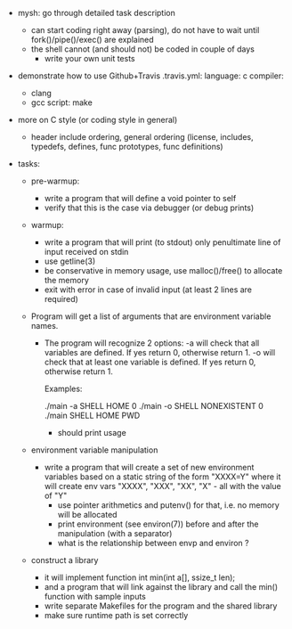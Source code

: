 - mysh: go through detailed task description
  - can start coding right away (parsing), do not have to wait until fork()/pipe()/exec() are explained
  - the shell cannot (and should not) be coded in couple of days
    - write your own unit tests
    
- demonstrate how to use Github+Travis
  .travis.yml:
  language: c
  compiler:
  - clang
  - gcc
  script: make
  
- more on C style (or coding style in general)
  - header include ordering, general ordering (license, includes, typedefs, defines, func prototypes, func definitions)

- tasks:
  - pre-warmup:
    - write a program that will define a void pointer to self
    - verify that this is the case via debugger (or debug prints)
    
  - warmup:
    - write a program that will print (to stdout) only penultimate line of input received on stdin
    - use getline(3)
    - be conservative in memory usage, use malloc()/free() to allocate the memory
    - exit with error in case of invalid input (at least 2 lines are required)
    
  - Program will get a list of arguments that are environment variable names.
    - The program will recognize 2 options:
        -a      will check that all variables are defined. If yes return 0,
                otherwise return 1.
        -o      will check that at least one variable is defined.
                If yes return 0, otherwise return 1.         

        Examples:

        ./main -a SHELL HOME
        0
        ./main -o SHELL NONEXISTENT
        0
        ./main SHELL HOME PWD
        - should print usage
    
  - environment variable manipulation
    - write a program that will create a set of new environment variables based on a static string of the form "XXXX=Y"
      where it will create env vars "XXXX", "XXX", "XX", "X" - all with the value of "Y"
      - use pointer arithmetics and putenv() for that, i.e. no memory will be allocated
      - print environment (see environ(7)) before and after the manipulation (with a separator)
      - what is the relationship between envp and environ ?
  
  - construct a library
    - it will implement function
      int min(int a[], ssize_t len);
    - and a program that will link against the library and call the min() function with sample inputs
    - write separate Makefiles for the program and the shared library
    - make sure runtime path is set correctly
